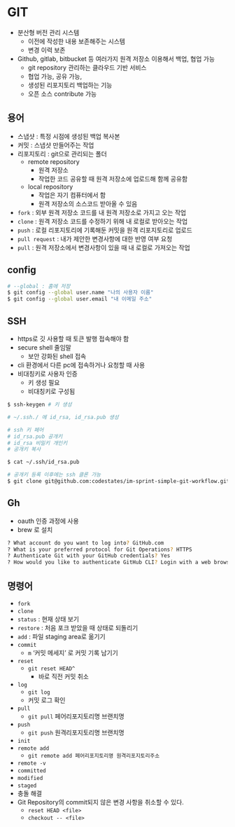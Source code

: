 # GIT

- 분산형 버전 관리 시스템
    - 이전에 작성한 내용 보존해주는 시스템
    - 변경 이력 보존
- Github, gitlab, bitbucket 등 여러가지 원격 저장소 이용해서 백업, 협업 가능
    - git repository 관리하는 클라우드 기반 서비스
    - 협업 가능, 공유 가능,
    - 생성된 리포지토리 백업하는 기능
    - 오픈 소스 contribute 가능
  
## 용어
  - 스냅샷 : 특정 시점에 생성된 백업 복사본
  - 커밋 : 스냅샷 만들어주는 작업
  - 리포지토리 : git으로 관리되는 폴더
      - remote repository
          - 원격 저장소
          - 작업한 코드 공유할 때 원격 저장소에 업로드해 함께 공유함
      - local repository
          - 작업은 자기 컴퓨터에서 함
          - 원격 저장소의 소스코드 받아올 수 있음
  - `fork` : 외부 원격 저장소 코드를 내 원격 저장소로 가지고 오는 작업
  - `clone` : 원격 저장소 코드를 수정하기 위해 내 로컬로 받아오는 작업
  - `push` : 로컬 리포지토리에 기록해둔 커밋을 원격 리포지토리로 업로드
  - `pull request` : 내가 제안한 변경사항에 대한 반영 여부 요청
  - `pull` : 원격 저장소에서 변경사항이 있을 때 내 로컬로 가져오는 작업

## config

```bash
# --global : 홈에 저장
$ git config --global user.name "나의 사용자 이름"
$ git config --global user.email "내 이메일 주소"
```

## SSH

- https로 깃 사용할 때 토큰 발행 접속해야 함
- secure shell 줄임말
    - 보안 강화된 shell 접속
- cli 환경에서 다른 pc에 접속하거나 요청할 때 사용
- 비대칭키로 사용자 인증
    - 키 생성 필요
    - 비대칭키로 구성됨

```bash
$ ssh-keygen # 키 생성

# ~/.ssh./ 에 id_rsa, id_rsa.pub 생성

# ssh 키 페어
# id_rsa.pub 공개키
# id_rsa 비밀키 개인키
# 공개키 복사

$ cat ~/.ssh/id_rsa.pub

# 공개키 등록 이후에는 ssh 클론 가능
$ git clone git@github.com:codestates/im-sprint-simple-git-workflow.git
```
    
## Gh

- oauth 인증 과정에 사용
- brew 로 설치

```bash
? What account do you want to log into? GitHub.com
? What is your preferred protocol for Git Operations? HTTPS
? Authenticate Git with your GitHub credentials? Yes
? How would you like to authenticate GitHub CLI? Login with a web browser
```

## 명령어

- `fork`
- `clone`
- `status` : 현재 상태 보기
- `restore` : 처음 포크 받았을 때 상태로 되돌리기
- `add` : 파일 staging area로 옮기기
- `commit`
    - `m` ‘커밋 메세지’ 로 커밋 기록 남기기
- `reset`
    - `git reset HEAD^`
        - 바로 직전 커밋 취소
- `log`
    - `git log`
    - 커밋 로그 확인
- `pull`
    - `git pull` 페어리포지토리명 브랜치명
- `push`
    - `git push` 원격리포지토리명 브랜치명
- `init`
- `remote add`
    - `git remote add 페어리포지토리명 원격리포지토리주소`
- `remote -v`
- `committed`
- `modified`
- `staged`
- 충돌 해결
- Git Repository의 commit되지 않은 변경 사항을 취소할 수 있다.
    - `reset HEAD <file>`
    - `checkout -- <file>`